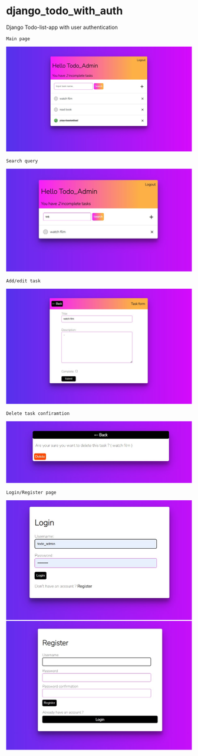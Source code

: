 # django_todo_with_auth
Django Todo-list-app with user authentication

    Main page
![main page](./result/main_page.jpg)

    Search query
![search_query](./result/search_query.jpg)

    Add/edit task
![add-edit](./result/add-edit.jpg)

    Delete task confiramtion
![delete-task](./result/del-task.jpg)

    Login/Register page
![login](./result/login.jpg)
![register](./result/register.jpg)
